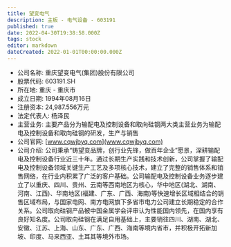 ```yaml
---
title: 望变电气
description: 主板 - 电气设备 - 603191
published: true
date: 2022-04-30T19:38:58.000Z
tags: stock
editor: markdown
dateCreated: 2022-01-01T00:00:00.000Z
---
```


- 公司名称: 重庆望变电气(集团)股份有限公司
- 股票代码: 603191.SH
- 所在地: 重庆 - 重庆市
- 成立日期: 1994年08月16日
- 注册资本: 24,987.556万元
- 法定代表人: 杨泽民
- 主营业务: 主要产品分为输配电及控制设备和取向硅钢两大类主营业务为输配电及控制设备和取向硅钢的研发，生产与销售
- 公司官网: [www.cqwjbyq.com](www.cqwjbyq.com)
- 公司介绍: 公司秉承“铸望变品牌，创行业先锋，做百年企业”愿景，深耕输配电及控制设备行业近三十年。通过长期生产实践和技术创新，公司掌握了输配电及控制设备领域关键生产工艺及多项核心技术，建立了完整的销售体系和销售网络，在行业内积累了广泛的客户基础。公司输配电及控制设备业务逐步建立了以重庆、四川、贵州、云南等西南地区为核心，华中地区(湖北、湖南、河南、江西)、华南地区(福建、广东、广西、海南)等快速增长区域相结合的销售区域布局，与国家电网、南方电网旗下多省市电力公司建立长期稳定的合作关系。公司取向硅钢产品被中国金属学会评审认为性能国内领先，在国内享有良好知名度。公司取向硅钢在满足自用基础上，主要销往四川、湖南、湖北、安徽、江苏、上海、山东、广东、广西、海南等境内省市，并积极开拓新加坡、印度、马来西亚、土耳其等境外市场。


